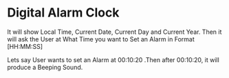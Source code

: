 # Digital Alarm Clock

It will show Local Time, Current Date, Current Day and Current Year.
Then it will ask the User at What Time you want to Set an Alarm in Format [HH:MM:SS]

Lets say User wants to set an Alarm at 00:10:20
.Then after 00:10:20, it will produce a Beeping Sound.
